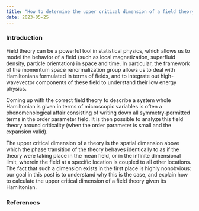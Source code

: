 ```yaml
---
title: "How to determine the upper critical dimension of a field theory"
date: 2023-05-25
---
```


<script id="MathJax-script" async src="https://cdn.jsdelivr.net/npm/mathjax@3/es5/tex-mml-chtml.js"></script>

### Introduction
Field theory can be a powerful tool in statistical physics, which allows us to model the behavior of a field (such as local magnetization, superfluid density, particle orientation) in space and time. In particular, the framework of the momentum space renormalization group allows us to deal with Hamiltonians formulated in terms of fields, and to integrate out high-wavevector components of these field to understand their low energy physics.

Coming up with the correct field theory to describe a system whole Hamiltonian is given in terms of microscopic variables is often a phenomenological affair consisting of writing down all symmetry-permitted terms in the order parameter field. It is then possible to analyze this field theory around criticality (when the order parameter is small and the expansion valid).

The upper critical dimension of a theory is the spatial dimension above which the phase transition of the theory behaves identically to as if the theory were taking place in the mean field, or in the infinite dimensional limit, wherein the field at a specific location is coupled to all other locations. The fact that such a dimension exists in the first place is highly nonobvious: our goal in this post is to understand why this is the case, and explain how to calculate the upper critical dimension of a field theory given its Hamiltonian.

### References

